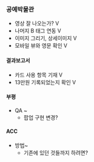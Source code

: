 ### 공예박물관

- 영상 잘 나오는가? V
- 나머지 B 태그 연동 V
- 이미지 그리기, 상세이미지 V
- 모바일 뷰와 영문 확인 V



#### 결과보고서

- 카드 사용 항목 기재 V
- 13만원 기록되었는지 확인 V



#### 부평

- QA ~
  - 팝업 구현 변경?



#### ACC

- 방법~
  - 기존에 있던 것들까지 하려면?